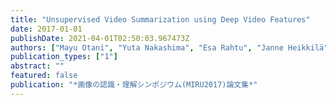 ```yaml
---
title: "Unsupervised Video Summarization using Deep Video Features"
date: 2017-01-01
publishDate: 2021-04-01T02:50:03.967473Z
authors: ["Mayu Otani", "Yuta Nakashima", "Esa Rahtu", "Janne Heikkilä", "Naokazu Yokoya"]
publication_types: ["1"]
abstract: ""
featured: false
publication: "*画像の認識・理解シンポジウム(MIRU2017)論文集*"
---
```


